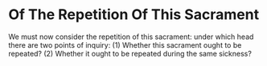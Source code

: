 # Of The Repetition Of This Sacrament

We must now consider the repetition of this sacrament: under which head there are two points of inquiry:
(1) Whether this sacrament ought to be repeated?
(2) Whether it ought to be repeated during the same sickness?